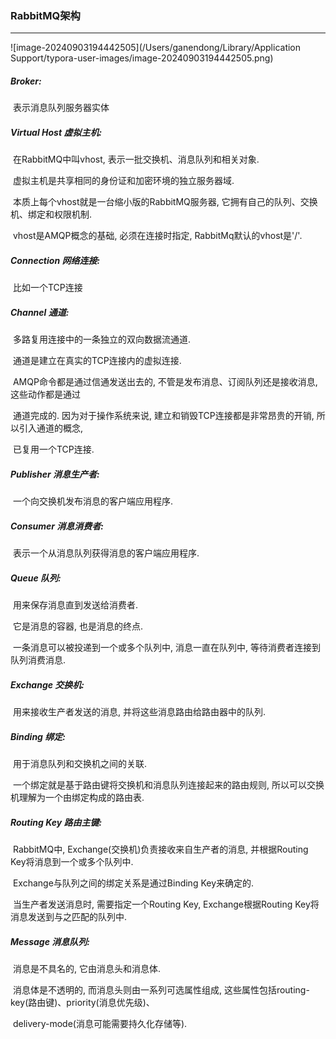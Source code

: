 ### RabbitMQ架构

---

![image-20240903194442505](/Users/ganendong/Library/Application Support/typora-user-images/image-20240903194442505.png)

##### Broker:

​	表示消息队列服务器实体

##### Virtual Host 虚拟主机:

​	在RabbitMQ中叫vhost, 表示一批交换机、消息队列和相关对象.

​	虚拟主机是共享相同的身份证和加密环境的独立服务器域.

​	本质上每个vhost就是一台缩小版的RabbitMQ服务器, 它拥有自己的队列、交换机、绑定和权限机制.

​	vhost是AMQP概念的基础, 必须在连接时指定, RabbitMq默认的vhost是'/'.

##### Connection 网络连接:

​	比如一个TCP连接

##### Channel 通道:

​	多路复用连接中的一条独立的双向数据流通道.

​	通道是建立在真实的TCP连接内的虚拟连接.

​	AMQP命令都是通过信通发送出去的, 不管是发布消息、订阅队列还是接收消息, 这些动作都是通过

​	通道完成的. 因为对于操作系统来说, 建立和销毁TCP连接都是非常昂贵的开销, 所以引入通道的概念,

​	已复用一个TCP连接.

##### Publisher 消息生产者:

​	一个向交换机发布消息的客户端应用程序.

##### Consumer 消息消费者:

​	表示一个从消息队列获得消息的客户端应用程序.

##### Queue 队列:

​	用来保存消息直到发送给消费者.

​	它是消息的容器, 也是消息的终点.

​	一条消息可以被投递到一个或多个队列中, 消息一直在队列中, 等待消费者连接到队列消费消息.

##### Exchange 交换机:

​	用来接收生产者发送的消息, 并将这些消息路由给路由器中的队列.

##### Binding 绑定:

​	用于消息队列和交换机之间的关联. 

​	一个绑定就是基于路由键将交换机和消息队列连接起来的路由规则, 所以可以交换机理解为一个由绑定构成的路由表.

##### Routing Key 路由主键: 

​	RabbitMQ中, Exchange(交换机)负责接收来自生产者的消息, 并根据Routing Key将消息到一个或多个队列中.

​	Exchange与队列之间的绑定关系是通过Binding Key来确定的. 

​	当生产者发送消息时, 需要指定一个Routing Key, Exchange根据Routing Key将消息发送到与之匹配的队列中.

##### Message 消息队列:

​	消息是不具名的, 它由消息头和消息体.

​	消息体是不透明的, 而消息头则由一系列可选属性组成, 这些属性包括routing-key(路由键)、priority(消息优先级)、

​	delivery-mode(消息可能需要持久化存储等).



















